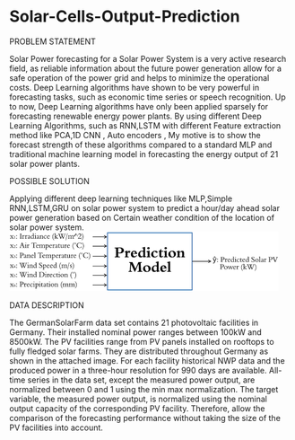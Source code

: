# Solar-Cells-Output-Prediction

PROBLEM STATEMENT

Solar Power forecasting for a Solar Power System is a very active research field, as reliable information about the future power generation allow for a safe operation of the power grid and helps to minimize the operational costs. Deep Learning algorithms have shown to be very powerful in forecasting tasks, such as economic time series or speech recognition. Up to now, Deep Learning algorithms have only been applied sparsely for forecasting renewable energy power plants. By using different Deep Learning Algorithms, such as RNN,LSTM with different Feature extraction method like PCA,1D CNN , Auto encoders , My motive is to show the forecast strength of these algorithms compared to a standard MLP and traditional machine learning model in forecasting the energy output of 21 solar power plants.

POSSIBLE SOLUTION

Applying different deep learning techniques like MLP,Simple RNN,LSTM,GRU on solar power system to predict a hour/day ahead solar power generation based on Certain weather condition of the location of solar power system.
![alt text](https://github.com/Soumyapro/Solar-Cells-Output-Prediction/blob/main/download.png?raw=true)

DATA DESCRIPTION

The GermanSolarFarm data set contains 21 photovoltaic facilities in Germany. Their installed nominal power ranges between 100kW and 8500kW. The PV facilities range from PV panels installed on rooftops to fully fledged solar farms. They are distributed throughout Germany as shown in the attached image. For each facility historical NWP data and the produced power in a three-hour resolution for 990 days are available. All-time series in the data set, except the measured power output, are normalized between 0 and 1 using the min max normalization. The target variable, the measured power output, is normalized using the nominal output capacity of the corresponding PV facility. Therefore, allow the comparison of the forecasting performance without taking the size of the PV facilities into account.


